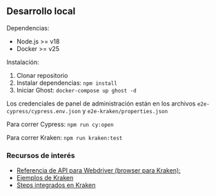 ## Desarrollo local

Dependencias:

- Node.js >= v18
- Docker >= v25

Instalación:

1. Clonar repositorio
2. Instalar dependencias: `npm install`
3. Iniciar Ghost: `docker-compose up ghost -d`

Los credenciales de panel de administración están en los archivos `e2e-cypress/cypress.env.json` y `e2e-kraken/properties.json`

Para correr Cypress: `npm run cy:open`

Para correr Kraken: `npm run kraken:test`

### Recursos de interés

- [Referencia de API para Webdriver (browser para Kraken):](https://v7.webdriver.io/docs/api/browser/$)
- [Ejemplos de Kraken](https://github.com/TheSoftwareDesignLab/Kraken/tree/gh-pages/examples)
- [Steps integrados en Kraken](https://github.com/TheSoftwareDesignLab/Kraken/blob/master/src/steps/web.ts)
